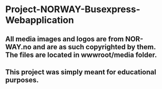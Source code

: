 # Project-NORWAY-Busexpress-Webapplication
## All media images and logos are from NOR-WAY.no and are as such copyrighted by them. The files are located in wwwroot/media folder. 
## This project was simply meant for educational purposes.
